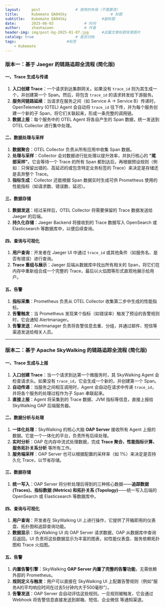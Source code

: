 ```yaml
---
layout:     post   				# 使用的布局（不需要改）
title:      Kubemate QA04Sky            		# 标题 
subtitle:   Kubemate QA04Sky				#副标题
date:       2025-06-03				# 时间
author:     zhaohaiwen 				# 作者
header-img: img/post-bg-2025-01-07.jpg		#这篇文章标题背景图片
catalog: true 					# 是否归档
tags:						#标签
    - Kubemate
---
```

### **版本一：基于 Jaeger 的链路追踪全流程 (简化版)**

#### **一、Trace 生成与传递**

1. **入口创建 Trace**：一个请求到达集群网关。如果没有 `trace_id` 则为其生成一个，并创建第一个 Span。然后，将包含 `trace_id` 的请求转发给下游服务。
2. **服务间链路延续**：当请求在服务之间（如 Service A -> Service B）传递时，OpenTelemetry (OTEL) Agent 会自动将 `trace_id` 往下传，并为每个服务创建一个新的子 Span，将它们关联起来，形成一条完整的调用链。
3. **数据上报**：每个服务中的 OTEL Agent 将各自产生的 Span 数据，统一发送到 OTEL Collector 进行集中处理。

#### **二、数据处理与采样**

1. **数据聚合**：OTEL Collector 负责从所有应用中收集 Span 数据。
2. **处理与采样**：Collector 会对数据进行批处理以提升效率，并执行核心的 **“尾部采样”**。它会等待一个 Trace 的所有 Span 都到达后，再根据预设规则（例如：只保留出错的、高延迟的或包含特定业务标签的 Trace）来决定是存储还是丢弃整个 Trace。
3. **指标生成**：Collector 还能根据 Span 数据实时生成可供 Prometheus 使用的性能指标（如请求数、错误数、延迟）。

#### **三、数据存储**

1. **数据发送**：经过采样后，OTEL Collector 将需要保留的 Trace 数据发送给 Jaeger 的后端。
2. **持久化存储**：Jaeger Backend 将接收到的 Trace 数据写入 OpenSearch 或 Elasticsearch 等数据库中，以便后续查询。

#### **四、查询与可视化**

1. **用户查询**：开发者在 Jaeger UI 中通过 `trace_id` 或其他条件（如服务名、是否有错误）进行查询。
2. **Trace 重组与展示**：Jaeger 后端从数据库中找出所有相关的 Span，将它们在内存中重新组合成一个完整的 Trace，最后以火焰图等形式直观地展示给用户。

#### **五、告警**

1. **指标采集**：Prometheus 负责从 OTEL Collector 收集第二步中生成的性能指标。
2. **告警触发**：当 Prometheus 发现某个指标（如错误率）触发了预设的告警规则时，它会通知 Alertmanager。
3. **告警发送**：Alertmanager 负责将告警信息去重、分组，并通过邮件、短信等渠道发送给相关人员。

---

### **版本二：基于 Apache SkyWalking 的链路追踪全流程 (简化版)**

#### **一、Trace 生成与上报**

1. **入口创建 Trace**：当一个请求到达第一个微服务时，其 SkyWalking Agent 会检查请求头。如果没有 `trace_id`，它会生成一个新的，并创建第一个 Span。
2. **自动传递**：当服务之间相互调用时，Agent 会自动在请求中传递 `trace_id`，并将各个服务的处理过程作为子 Span 串联起来。
3. **直接上报**：Agent 将采集到的 Trace 数据、JVM 指标等信息，直接上报给 SkyWalking OAP 后端服务器。

#### **二、数据分析与处理**

1. **一体化处理**：SkyWalking 的核心大脑 **OAP Server** 接收所有 Agent 上报的数据。它是一个一体化的平台，负责所有后续处理。
2. **实时分析**：OAP 在内存中流式处理数据，完成 **Trace 聚合、性能指标计算、服务拓扑关系分析** 等所有工作。
3. **服务端采样**：OAP Server 也可以根据配置的采样率（如 1%）来决定是否持久化 Trace，以节省存储。

#### **三、数据存储**

1. **统一写入**：OAP Server 将分析处理后得到的三种核心数据——**追踪数据 (Traces)、指标数据 (Metrics) 和拓扑关系 (Topology)**——统一写入后端的 OpenSearch 或 Elasticsearch 等数据库中。

#### **四、查询与可视化**

1. **用户查询**：开发者在 SkyWalking UI 上进行操作，它提供了开箱即用的仪表盘、拓扑图和追踪查询功能。
2. **数据显示**：SkyWalking UI 向 OAP Server 请求数据，OAP 从数据库中查询后返回。UI 负责将这些数据显示为丰富的图表，如性能仪表盘、服务依赖拓扑图和 Trace 火焰图。

#### **五、告警**

1. **内置告警引擎**：SkyWalking **OAP Server 内置了完整的告警功能**，无需依赖外部的 Prometheus。
2. **规则定义与触发**：用户可以直接在 SkyWalking UI 上配置告警规则（例如“服务A的平均响应时间在过去5分钟内大于500毫秒”）。
3. **告警发送**：OAP Server 会自动评估这些规则。一旦规则被触发，它会通过 Webhook 将告警信息直接发送到邮箱、短信、企业微信 等通知渠道。
